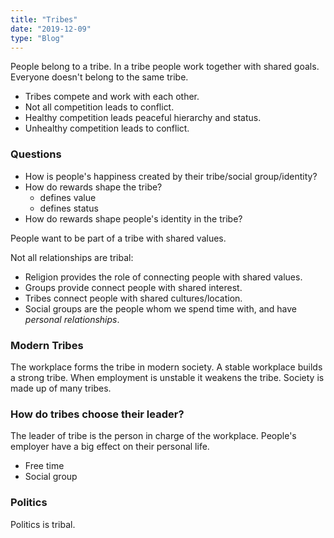 ```yaml
---
title: "Tribes"
date: "2019-12-09"
type: "Blog"
---
```

People belong to a tribe. In a tribe people work together with shared goals. Everyone doesn't belong to the same tribe.
- Tribes compete and work with each other.
- Not all competition leads to conflict.
- Healthy competition leads peaceful hierarchy and status.
- Unhealthy competition leads to conflict.

### Questions
- How is people's happiness created by their tribe/social group/identity?
- How do rewards shape the tribe?
  - defines value
  - defines status
- How do rewards shape people's identity in the tribe?

People want to be part of a tribe with shared values. 

Not all relationships are tribal:
- Religion provides the role of connecting people with shared values. 
- Groups provide connect people with shared interest. 
- Tribes connect people with shared cultures/location.
- Social groups are the people whom we spend time with, and have *personal relationships*.

### Modern Tribes

The workplace forms the tribe in modern society. A stable workplace builds a strong tribe. When employment is unstable it weakens the tribe. Society is made up of many tribes.

### How do tribes choose their leader?

The leader of tribe is the person in charge of the workplace. People's employer have a big effect on their personal life.

- Free time
- Social group

### Politics
Politics is tribal.